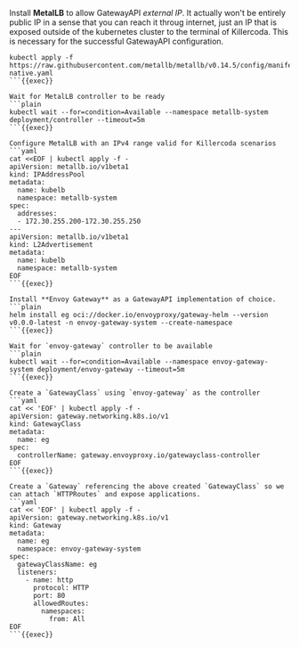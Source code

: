 
Install **MetalLB** to allow GatewayAPI *external IP*. It actually won't be entirely public IP in a sense that you can reach
it throug internet, just an IP that is exposed outside of the kubernetes cluster to the terminal of Killercoda. This is necessary
for the successful GatewayAPI configuration.
```plain
kubectl apply -f https://raw.githubusercontent.com/metallb/metallb/v0.14.5/config/manifests/metallb-native.yaml
```{{exec}}

Wait for MetalLB controller to be ready
```plain
kubectl wait --for=condition=Available --namespace metallb-system deployment/controller --timeout=5m
```{{exec}}

Configure MetalLB with an IPv4 range valid for Killercoda scenarios
```yaml
cat <<EOF | kubectl apply -f -
apiVersion: metallb.io/v1beta1
kind: IPAddressPool
metadata:
  name: kubelb
  namespace: metallb-system
spec:
  addresses:
  - 172.30.255.200-172.30.255.250
---
apiVersion: metallb.io/v1beta1
kind: L2Advertisement
metadata:
  name: kubelb
  namespace: metallb-system
EOF
```{{exec}}

Install **Envoy Gateway** as a GatewayAPI implementation of choice.
```plain
helm install eg oci://docker.io/envoyproxy/gateway-helm --version v0.0.0-latest -n envoy-gateway-system --create-namespace
```{{exec}}

Wait for `envoy-gateway` controller to be available
```plain
kubectl wait --for=condition=Available --namespace envoy-gateway-system deployment/envoy-gateway --timeout=5m 
```{{exec}}

Create a `GatewayClass` using `envoy-gateway` as the controller
```yaml
cat << 'EOF' | kubectl apply -f -
apiVersion: gateway.networking.k8s.io/v1
kind: GatewayClass
metadata:
  name: eg
spec:
  controllerName: gateway.envoyproxy.io/gatewayclass-controller
EOF
```{{exec}}

Create a `Gateway` referencing the above created `GatewayClass` so we can attach `HTTPRoutes` and expose applications.
```yaml
cat << 'EOF' | kubectl apply -f -
apiVersion: gateway.networking.k8s.io/v1
kind: Gateway
metadata:
  name: eg
  namespace: envoy-gateway-system
spec:
  gatewayClassName: eg
  listeners:
    - name: http
      protocol: HTTP
      port: 80
      allowedRoutes:
        namespaces: 
          from: All
EOF
```{{exec}}
